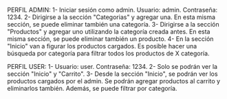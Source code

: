 PERFIL ADMIN:
1- Iniciar sesión como admin. Usuario: admin. Contraseña: 1234.
2- Dirigirse a la sección "Categorias" y agregar una. En esta misma sección, se puede eliminar también una categoría.
3- Dirigirse a la sección "Productos" y agregar uno utilizando la categoría creada antes. En esta misma sección, se puede eliminar también un producto.
4- En la sección "Inicio" van a figurar los productos cargados. Es posible hacer una búsqueda por categoría para filtrar todos los productos de X categoría.


PERFIL USER:
1- Usuario: user. Contraseña: 1234.
2- Solo se podrán ver la sección "Inicio" y "Carrito". 
3- Desde la sección "Inicio", se podrán ver los productos cargados por el admin. Se podrán agregar productos al carrito y eliminarlos también. Además, se puede filtrar por categoría.
